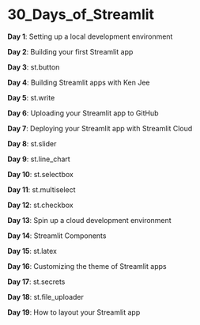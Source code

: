 # 30_Days_of_Streamlit
**Day  1**\: Setting up a local development environment

**Day  2**\: Building your first Streamlit app

**Day  3**\: st.button

**Day  4**\: Building Streamlit apps with Ken Jee

**Day  5**\: st.write

**Day  6**\: Uploading your Streamlit app to GitHub

**Day  7**\: Deploying your Streamlit app with Streamlit Cloud

**Day  8**\: st.slider

**Day  9**\: st.line_chart

**Day 10**\: st.selectbox

**Day 11**\: st.multiselect

**Day 12**\: st.checkbox

**Day 13**\: Spin up a cloud development environment

**Day 14**\: Streamlit Components

**Day 15**\: st.latex

**Day 16**\: Customizing the theme of Streamlit apps

**Day 17**\: st.secrets

**Day 18**\: st.file_uploader

**Day 19**\: How to layout your Streamlit app